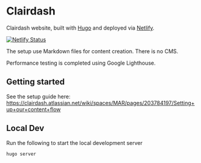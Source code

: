 # Clairdash
Clairdash website, built with [Hugo](https://gohugo.io/) and deployed via [Netlify](https://www.netlify.com/).

[![Netlify Status](https://api.netlify.com/api/v1/badges/82d1de9f-c7e4-4c4b-83ca-816c90c66f17/deploy-status)](https://app.netlify.com/sites/clairdash/deploys)

The setup use Markdown files for content creation. There is no CMS.

Performance testing is completed using Google Lighthouse.

## Getting started

See the setup guide here:
https://clairdash.atlassian.net/wiki/spaces/MAR/pages/203784197/Setting+up+our+content+flow

## Local Dev

Run the following to start the local development server
```bash
hugo server
```
